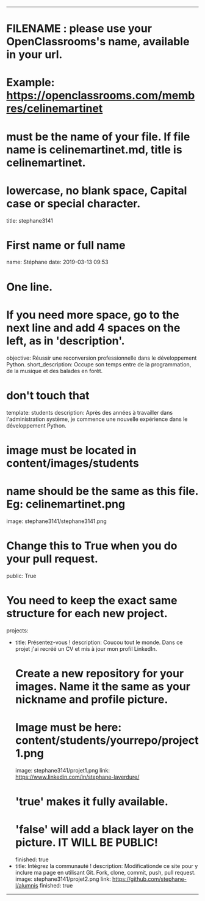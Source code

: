 ---

# FILENAME : please use your OpenClassrooms's name, available in your url.
# Example: https://openclassrooms.com/membres/celinemartinet
# must be the name of your file. If file name is celinemartinet.md, title is celinemartinet.
# lowercase, no blank space, Capital case or special character.
title: stephane3141

# First name or full name
name: Stéphane
date: 2019-03-13 09:53

# One line.
# If you need more space, go to the next line and add 4 spaces on the left, as in 'description'.
objective: Réussir une reconversion professionnelle dans le développement Python.
short_description: Occupe son temps entre de la programmation, de la musique et des balades en forêt.

# don't touch that
template: students
description:
    Après des années à travailler dans l'administration système, je
    commence une nouvelle expérience dans le développement Python.

# image must be located in content/images/students
# name should be the same as this file. Eg: celinemartinet.png
image: stephane3141/stephane3141.png

# Change this to True when you do your pull request.
public: True

# You need to keep the exact same structure for each new project.
projects:
  - title: Présentez-vous !
    description: Coucou tout le monde. Dans ce projet j'ai recréé un CV et mis à jour mon profil LinkedIn.
    # Create a new repository for your images. Name it the same as your nickname and profile picture.
    # Image must be here: content/students/yourrepo/project1.png
    image: stephane3141/projet1.png
    link: https://www.linkedin.com/in/stephane-laverdure/
    # 'true' makes it fully available.
    # 'false' will add a black layer on the picture. IT WILL BE PUBLIC!
    finished: true
  - title: Intégrez la communauté !
    description: Modificationde ce site pour y inclure ma page en utilisant Git. Fork, clone, commit, push, pull request.
    image: stephane3141/projet2.png
    link: https://github.com/stephane-l/alumnis
    finished: true
---